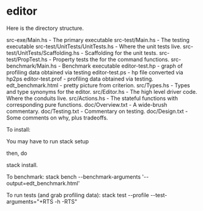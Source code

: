 editor
==========

Here is the directory structure.

src-exe/Main.hs - The primary executable
src-test/Main.hs - The testing executable
src-test/UnitTests/UnitTests.hs - Where the unit tests live.
src-test/UnitTests/Scaffolding.hs - Scaffolding for the unit tests.
src-test/PropTest.hs - Property tests the for the command functions.
src-benchmark/Main.hs - Benchmark executable
editor-test.hp - graph of profiling data obtained via testing
editor-test.ps - hp file converted via hp2ps
editor-test.prof - profiling data obtained via testing.
edt_benchmark.html - pretty picture from criterion.
src/Types.hs - Types and type synonyms for the editor.
src/Editor.hs - The high level driver code. Where the conduits live.
src/Actions.hs - The stateful functions with corresponding pure functions.
doc/Overview.txt - A wide-brush commentary.
doc/Testing.txt - Commentary on testing.
doc/Design.txt - Some comments on why, plus tradeoffs.

To install:

You may have to run stack setup

then, do

stack install.

To benchmark:
stack bench --benchmark-arguments '--output=edt_benchmark.html'

To run tests (and grab profiling data):
stack test --profile --test-arguments="+RTS -h -RTS"
